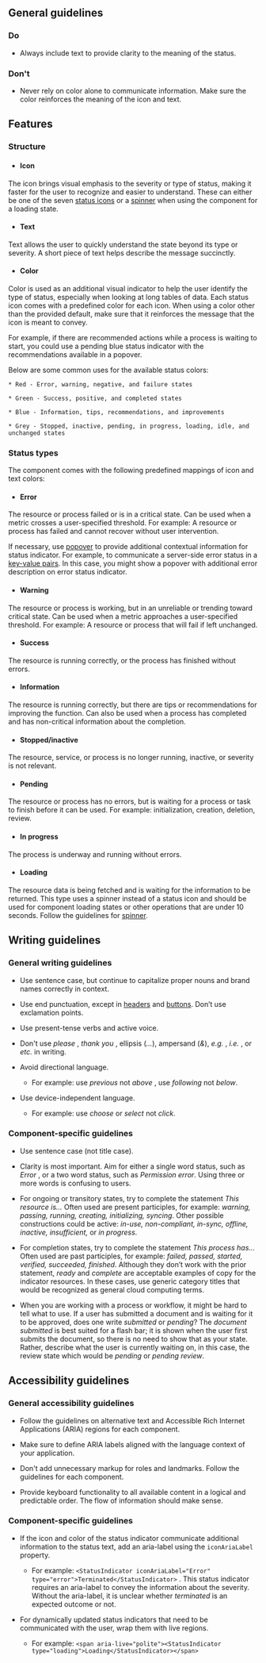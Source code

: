 ## General guidelines

### Do

  * Always include text to provide clarity to the meaning of the status.



### Don't

  * Never rely on color alone to communicate information. Make sure the color reinforces the meaning of the icon and text.



## Features

### Structure

  * #### Icon

The icon brings visual emphasis to the severity or type of status, making it faster for the user to recognize and easier to understand. These can either be one of the seven [status icons](/foundation/visual-foundation/iconography/#status-icons) or a [spinner](/components/spinner/) when using the component for a loading state.

  * #### Text

Text allows the user to quickly understand the state beyond its type or severity. A short piece of text helps describe the message succinctly.

  * #### Color

Color is used as an additional visual indicator to help the user identify the type of status, especially when looking at long tables of data. Each status icon comes with a predefined color for each icon. When using a color other than the provided default, make sure that it reinforces the message that the icon is meant to convey.  
  
For example, if there are recommended actions while a process is waiting to start, you could use a pending blue status indicator with the recommendations available in a popover. 

Below are some common uses for the available status colors:

    * Red - Error, warning, negative, and failure states

    * Green - Success, positive, and completed states

    * Blue - Information, tips, recommendations, and improvements

    * Grey - Stopped, inactive, pending, in progress, loading, idle, and unchanged states




### Status types

The component comes with the following predefined mappings of icon and text colors: 

  * #### Error

The resource or process failed or is in a critical state. Can be used when a metric crosses a user-specified threshold. For example: A resource or process has failed and cannot recover without user intervention.

If necessary, use [popover](/components/popover/?tabId=playground) to provide additional contextual information for status indicator. For example, to communicate a server-side error status in a [key-value pairs](/components/key-value-pairs/). In this case, you might show a popover with additional error description on error status indicator.  


  * #### Warning

The resource or process is working, but in an unreliable or trending toward critical state. Can be used when a metric approaches a user-specified threshold. For example: A resource or process that will fail if left unchanged.

  * #### Success

The resource is running correctly, or the process has finished without errors.

  * #### Information

The resource is running correctly, but there are tips or recommendations for improving the function. Can also be used when a process has completed and has non-critical information about the completion.

  * #### Stopped/inactive

The resource, service, or process is no longer running, inactive, or severity is not relevant.

  * #### Pending

The resource or process has no errors, but is waiting for a process or task to finish before it can be used. For example: initialization, creation, deletion, review.

  * #### In progress 

The process is underway and running without errors.

  * #### Loading

The resource data is being fetched and is waiting for the information to be returned. This type uses a spinner instead of a status icon and should be used for component loading states or other operations that are under 10 seconds. Follow the guidelines for [spinner](/components/spinner/?example=default&tabId=usage).




## Writing guidelines

### General writing guidelines

  * Use sentence case, but continue to capitalize proper nouns and brand names correctly in context.

  * Use end punctuation, except in [headers](/components/header/?tabId=usage) and [buttons](/components/button/?tabId=usage). Don’t use exclamation points.

  * Use present-tense verbs and active voice.

  * Don't use _please_ , _thank you_ , ellipsis (_..._), ampersand (_&_), _e.g._ , _i.e._ , or _etc._ in writing.

  * Avoid directional language.

    * For example: use _previous_ not _above_ , use _following_ not _below_.

  * Use device-independent language.

    * For example: use _choose_ or _select_ not _click_.




### Component-specific guidelines

  * Use sentence case (not title case).

  * Clarity is most important. Aim for either a single word status, such as _Error_ , or a two word status, such as _Permission error_. Using three or more words is confusing to users.

  * For ongoing or transitory states, try to complete the statement _This resource is..._ Often used are present participles, for example: _warning, passing, running, creating, initializing, syncing_. Other possible constructions could be active: _in-use, non-compliant, in-sync, offline, inactive, insufficient,_ or _in progress_.

  * For completion states, try to complete the statement _This process has..._ Often used are past participles, for example: _failed, passed, started, verified, succeeded, finished_. Although they don’t work with the prior statement, _ready_ and _complete_ are acceptable examples of copy for the indicator resources. In these cases, use generic category titles that would be recognized as general cloud computing terms.

  * When you are working with a process or workflow, it might be hard to tell what to use. If a user has submitted a document and is waiting for it to be approved, does one write _submitted_ or _pending_? The _document submitted_ is best suited for a flash bar; it is shown when the user first submits the document, so there is no need to show that as your state. Rather, describe what the user is currently waiting on, in this case, the review state which would be _pending_ or _pending review_.




## Accessibility guidelines

### General accessibility guidelines

  * Follow the guidelines on alternative text and Accessible Rich Internet Applications (ARIA) regions for each component.

  * Make sure to define ARIA labels aligned with the language context of your application.

  * Don't add unnecessary markup for roles and landmarks. Follow the guidelines for each component.

  * Provide keyboard functionality to all available content in a logical and predictable order. The flow of information should make sense.




### Component-specific guidelines

  * If the icon and color of the status indicator communicate additional information to the status text, add an aria-label using the `iconAriaLabel` property.

    * For example: `<StatusIndicator iconAriaLabel="Error" type="error">Terminated</StatusIndicator>` . This status indicator requires an aria-label to convey the information about the severity. Without the aria-label, it is unclear whether _terminated_ is an expected outcome or not.

  * For dynamically updated status indicators that need to be communicated with the user, wrap them with live regions. 

    * For example: `<span aria-live="polite"><StatusIndicator type="loading">Loading</StatusIndicator></span>`



